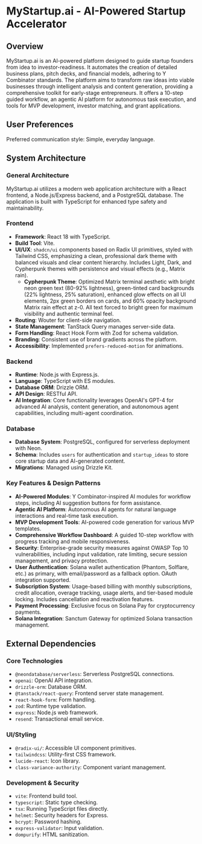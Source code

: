 # MyStartup.ai - AI-Powered Startup Accelerator

## Overview
MyStartup.ai is an AI-powered platform designed to guide startup founders from idea to investor-readiness. It automates the creation of detailed business plans, pitch decks, and financial models, adhering to Y Combinator standards. The platform aims to transform raw ideas into viable businesses through intelligent analysis and content generation, providing a comprehensive toolkit for early-stage entrepreneurs. It offers a 10-step guided workflow, an agentic AI platform for autonomous task execution, and tools for MVP development, investor matching, and grant applications.

## User Preferences
Preferred communication style: Simple, everyday language.

## System Architecture

### General Architecture
MyStartup.ai utilizes a modern web application architecture with a React frontend, a Node.js/Express backend, and a PostgreSQL database. The application is built with TypeScript for enhanced type safety and maintainability.

### Frontend
- **Framework**: React 18 with TypeScript.
- **Build Tool**: Vite.
- **UI/UX**: `shadcn/ui` components based on Radix UI primitives, styled with Tailwind CSS, emphasizing a clean, professional dark theme with balanced visuals and clear content hierarchy. Includes Light, Dark, and Cypherpunk themes with persistence and visual effects (e.g., Matrix rain).
  - **Cypherpunk Theme**: Optimized Matrix terminal aesthetic with bright neon green text (80-92% lightness), green-tinted card backgrounds (22% lightness, 25% saturation), enhanced glow effects on all UI elements, 2px green borders on cards, and 60% opacity background Matrix rain effect at z-0. All text forced to bright green for maximum visibility and authentic terminal feel.
- **Routing**: Wouter for client-side navigation.
- **State Management**: TanStack Query manages server-side data.
- **Form Handling**: React Hook Form with Zod for schema validation.
- **Branding**: Consistent use of brand gradients across the platform.
- **Accessibility**: Implemented `prefers-reduced-motion` for animations.

### Backend
- **Runtime**: Node.js with Express.js.
- **Language**: TypeScript with ES modules.
- **Database ORM**: Drizzle ORM.
- **API Design**: RESTful API.
- **AI Integration**: Core functionality leverages OpenAI's GPT-4 for advanced AI analysis, content generation, and autonomous agent capabilities, including multi-agent coordination.

### Database
- **Database System**: PostgreSQL, configured for serverless deployment with Neon.
- **Schema**: Includes `users` for authentication and `startup_ideas` to store core startup data and AI-generated content.
- **Migrations**: Managed using Drizzle Kit.

### Key Features & Design Patterns
- **AI-Powered Modules**: Y Combinator-inspired AI modules for workflow steps, including AI suggestion buttons for form assistance.
- **Agentic AI Platform**: Autonomous AI agents for natural language interactions and real-time task execution.
- **MVP Development Tools**: AI-powered code generation for various MVP templates.
- **Comprehensive Workflow Dashboard**: A guided 10-step workflow with progress tracking and mobile responsiveness.
- **Security**: Enterprise-grade security measures against OWASP Top 10 vulnerabilities, including input validation, rate limiting, secure session management, and privacy protection.
- **User Authentication**: Solana wallet authentication (Phantom, Solflare, etc.) as primary, with email/password as a fallback option. OAuth integration supported.
- **Subscription System**: Usage-based billing with monthly subscriptions, credit allocation, overage tracking, usage alerts, and tier-based module locking. Includes cancellation and reactivation features.
- **Payment Processing**: Exclusive focus on Solana Pay for cryptocurrency payments.
- **Solana Integration**: Sanctum Gateway for optimized Solana transaction management.

## External Dependencies

### Core Technologies
- `@neondatabase/serverless`: Serverless PostgreSQL connections.
- `openai`: OpenAI API integration.
- `drizzle-orm`: Database ORM.
- `@tanstack/react-query`: Frontend server state management.
- `react-hook-form`: Form handling.
- `zod`: Runtime type validation.
- `express`: Node.js web framework.
- `resend`: Transactional email service.

### UI/Styling
- `@radix-ui/`: Accessible UI component primitives.
- `tailwindcss`: Utility-first CSS framework.
- `lucide-react`: Icon library.
- `class-variance-authority`: Component variant management.

### Development & Security
- `vite`: Frontend build tool.
- `typescript`: Static type checking.
- `tsx`: Running TypeScript files directly.
- `helmet`: Security headers for Express.
- `bcrypt`: Password hashing.
- `express-validator`: Input validation.
- `dompurify`: HTML sanitization.